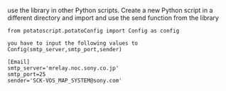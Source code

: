 use the library in other Python scripts. 
Create a new Python script in a different directory and 
import and use the send function from the library

```
from potatoscript.potatoConfig import Config as config

you have to input the following values to  Config(smtp_server,smtp_port,sender)

[Email]
smtp_server='mrelay.noc.sony.co.jp'
smtp_port=25
sender='SCK-VOS_MAP_SYSTEM@sony.com'

```